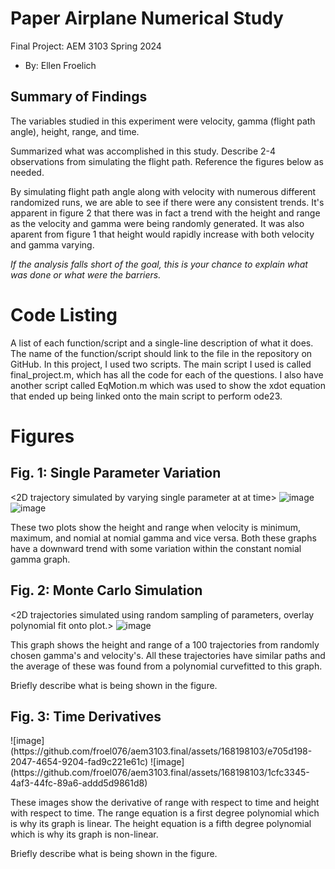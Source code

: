 # Paper Airplane Numerical Study
  Final Project: AEM 3103 Spring 2024

  - By: Ellen Froelich

  ## Summary of Findings
  <Show the variations studied in a table>

  The variables studied in this experiment were velocity, gamma (flight path angle), height, range, and time.

  Summarized what was accomplished in this study.  Describe 2-4 observations from simulating the flight path.
  Reference the figures below as needed.

  By simulating flight path angle along with velocity with numerous different randomized runs, we are able to see if there were any consistent trends. It's apparent in figure 2 that there was in fact a trend with
  the height and range as the velocity and gamma were being randomly generated. It was also aparent from figure 1 that height would rapidly increase with both velocity and gamma varying.

  *If the analysis falls short of the goal, this is your chance to explain what was done or what were the barriers.*
 
  # Code Listing
  A list of each function/script and a single-line description of what it does.  The name of the function/script should link to the file in the repository on GitHub.
  In this project, I used two scripts. The main script I used is called final_project.m, which has all the code for each of the questions. I also have another script called EqMotion.m which was used to show the 
  xdot equation that ended up being linked onto the main script to perform ode23.

  # Figures

  ## Fig. 1: Single Parameter Variation
  <2D trajectory simulated by varying single parameter at at time>
  <The above plot should also show the nominal trajectory>
  ![image](https://github.com/froel076/aem3103.final/assets/168198103/1f44b957-e67b-4b1c-96db-a5fcbf6975c7)
  ![image](https://github.com/froel076/aem3103.final/assets/168198103/338bb751-35ab-4e50-a9f7-aa8d3899b35f)

These two plots show the height and range when velocity is minimum, maximum, and nomial at nomial gamma and vice versa. Both these graphs have a downward trend with some variation within the constant nomial gamma
graph.

  ## Fig. 2: Monte Carlo Simulation
  <2D trajectories simulated using random sampling of parameters, overlay polynomial fit onto plot.>
  ![image](https://github.com/froel076/aem3103.final/assets/168198103/681c541d-d50a-4604-a396-c7785f592273)

This graph shows the height and range of a 100 trajectories from randomly chosen gamma's and velocity's. All these trajectories have similar paths and the average of these was found from a polynomial curvefitted
to this graph. 

  Briefly describe what is being shown in the figure.

 ## Fig. 3: Time Derivatives
 <Time-derivative of height and range for the fitted trajectory>
 ![image](https://github.com/froel076/aem3103.final/assets/168198103/e705d198-2047-4654-9204-fad9c221e61c)
 ![image](https://github.com/froel076/aem3103.final/assets/168198103/1cfc3345-4af3-44fc-89a6-addd5d9861d8)

These images show the derivative of range with respect to time and height with respect to time. The range equation is a first degree polynomial which is why its graph is linear. The height equation is a fifth
degree polynomial which is why its graph is non-linear.
 


  Briefly describe what is being shown in the figure.

 
